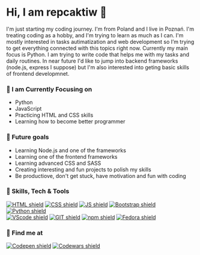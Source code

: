 # Hi, I am repcaktiw 👋 

I'm just starting my coding journey. I'm from Poland and I live in Poznań. I'm treating coding as a hobby, and I'm trying to learn as much as I can. I'm mostly interested in tasks autimatization and web development so I’m trying to get everything connected with this topics right now. Currently my main focus is Python. I am trying to write code that helps me with my tasks and daily routines. In near future I'd like to jump into backend frameworks (node.js, express I suppose) but I'm also interested into geting basic skills of frontend developmnet.

### 🔭 I am Currently Focusing on

- Python
- JavaScript
- Practicing HTML and CSS skills
- Learning how to become better programmer

### 🌱 Future goals

- Learning Node.js and one of the frameworks
- Learning one of the frontend frameworks
- Learning advanced CSS and SASS
- Creating interesting and fun projects to polish my skills
- Be productiove, don't get stuck, have motivation and fun with coding

### 📝 Skills, Tech & Tools

[![HTML shield](https://img.shields.io/badge/-HTML-E34F26?style=for-the-badge&labelColor=black&logo=html5&logoColor=E34F26)](#)
[![CSS shield](https://img.shields.io/badge/-CSS-1572B6?style=for-the-badge&labelColor=black&logo=css3&logoColor=1572B6)](#)
[![JS shield](https://img.shields.io/badge/-JavaScript-F7DF1E?style=for-the-badge&labelColor=black&logo=JavaScript&logoColor=F7DF1E)](#)
[![Bootstrap shield](https://img.shields.io/badge/-Bootstrap-7952B3?style=for-the-badge&labelColor=black&logo=Bootstrap&logoColor=7952B3)](#)
[![Python shield](https://img.shields.io/badge/-Python-3776AB?style=for-the-badge&labelColor=black&logo=python&logoColor=3776AB)](#)
<br />
[![VScode shield](https://img.shields.io/badge/-VScode-007ACC?style=for-the-badge&labelColor=black&logo=VisualStudioCode&logoColor=007ACC)](#)
[![GIT shield](https://img.shields.io/badge/-GIT-F05032?style=for-the-badge&labelColor=black&logo=git&logoColor=F05032)](#)
[![npm shield](https://img.shields.io/badge/-npm-CB3837?style=for-the-badge&labelColor=black&logo=npm&logoColor=CB3837)](#)
[![Fedora shield](https://img.shields.io/badge/-Fedora-0B57A4?style=for-the-badge&labelColor=black&logo=Fedora&logoColor=0B57A4)](#)
<br />

### 💬 Find me at
[![Codepen shield](https://img.shields.io/badge/-CodePen-fff?style=for-the-badge&labelColor=black&logo=CodePen&logoColor=fff)](https://codepen.io/)
[![Codewars shield](https://img.shields.io/badge/-codewars-B1361E?style=for-the-badge&labelColor=black&logo=codewars&logoColor=B1361E)](https://www.codewars.com)
<br />


<!---
repcaktiw/repcaktiw is a ✨ special ✨ repository because its `README.md` (this file) appears on your GitHub profile.
You can click the Preview link to take a look at your changes.
--->
